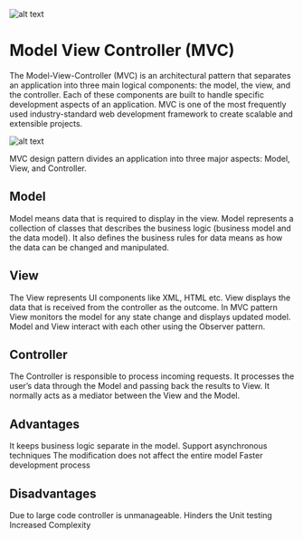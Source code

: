 ![alt text](https://d1m75rqqgidzqn.cloudfront.net/wp-data/2022/06/23011227/iStock-1285888054.jpg)

# Model View Controller (MVC)
The Model-View-Controller (MVC) is an architectural pattern that separates an 
application into three main logical components: the model, the view, and 
the controller. Each of these components are built to handle specific 
development aspects of an application. MVC is one of the most frequently used 
industry-standard web development framework to create scalable and extensible
projects.

![alt text](https://static.packt-cdn.com/products/9781785889196/graphics/B05034_10_01.jpg)


MVC design pattern divides an application into three major aspects: Model, View, and Controller.

## Model

Model means data that is required to display in the view. Model represents a collection of classes that describes the business logic (business model and the data model). It also defines the business rules for data means as how the data can be changed and manipulated.

## View

The View represents UI components like XML, HTML etc. View displays the data that is received from the controller as the outcome. In MVC pattern View monitors the model for any state change and displays updated model. Model and View interact with each other using the Observer pattern.

## Controller

The Controller is responsible to process incoming requests. It processes the user’s data through the Model and passing back the results to View. It normally acts as a mediator between the View and the Model.

## Advantages
It keeps business logic separate in the model.
Support asynchronous techniques
The modification does not affect the entire model
Faster development process

## Disadvantages
Due to large code controller is unmanageable.
Hinders the Unit testing
Increased Complexity
